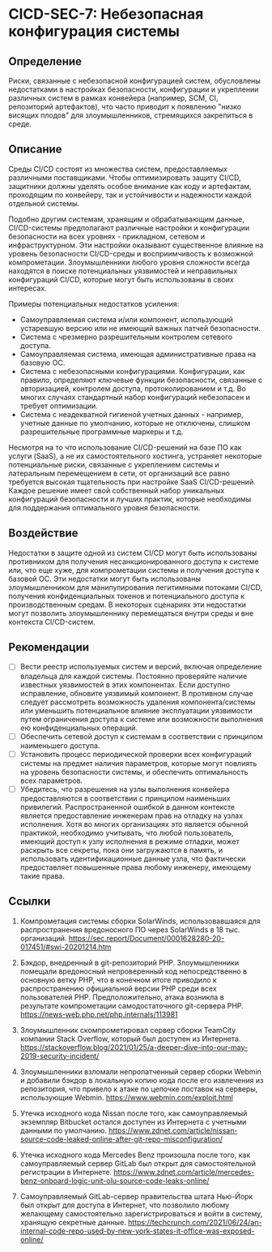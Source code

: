 # CICD-SEC-7: Небезопасная конфигурация системы
## Определение
Риски, связанные с небезопасной конфигурацией систем, обусловлены недостатками в настройках безопасности, конфигурации и укреплении различных систем в рамках конвейера (например, SCM, CI, репозиторий артефактов), что часто приводит к появлению "низко висящих плодов" для злоумышленников, стремящихся закрепиться в среде.

## Описание
Среды CI/CD состоят из множества систем, предоставляемых различными поставщиками. Чтобы оптимизировать защиту CI/CD, защитники должны уделять особое внимание как коду и артефактам, проходящим по конвейеру, так и устойчивости и надежности каждой отдельной системы.

Подобно другим системам, хранящим и обрабатывающим данные, CI/CD-системы предполагают различные настройки и конфигурации безопасности на всех уровнях - прикладном, сетевом и инфраструктурном. Эти настройки оказывают существенное влияние на уровень безопасности CI/CD-среды и восприимчивость к возможной компрометации. Злоумышленники любого уровня сложности всегда находятся в поиске потенциальных уязвимостей и неправильных конфигураций CI/CD, которые могут быть использованы в своих интересах.

Примеры потенциальных недостатков усиления:
- Самоуправляемая система и/или компонент, использующий устаревшую версию или не имеющий важных патчей безопасности.
- Система с чрезмерно разрешительным контролем сетевого доступа.
- Самоуправляемая система, имеющая административные права на базовую ОС.
- Система с небезопасными конфигурациями. Конфигурации, как правило, определяют ключевые функции безопасности, связанные с авторизацией, контролем доступа, протоколированием и т.д. Во многих случаях стандартный набор конфигураций небезопасен и требует оптимизации.
- Система с неадекватной гигиеной учетных данных - например, учетные данные по умолчанию, которые не отключены, слишком разрешительные программные маркеры и т.д. 

Несмотря на то что использование CI/CD-решений на базе ПО как услуги (SaaS), а не их самостоятельного хостинга, устраняет некоторые потенциальные риски, связанные с укреплением системы и латеральным перемещением в сети, от организаций все равно требуется высокая тщательность при настройке SaaS CI/CD-решений. Каждое решение имеет свой собственный набор уникальных конфигураций безопасности и лучших практик, которые необходимы для поддержания оптимального уровня безопасности.

## Воздействие
Недостатки в защите одной из систем CI/CD могут быть использованы противником для получения несанкционированного доступа к системе или, что еще хуже, для компрометации системы и получения доступа к базовой ОС. Эти недостатки могут быть использованы злоумышленником для манипулирования легитимными потоками CI/CD, получения конфиденциальных токенов и потенциального доступа к производственным средам. В некоторых сценариях эти недостатки могут позволить злоумышленнику перемещаться внутри среды и вне контекста CI/CD-систем.

## Рекомендации
- [ ] Вести реестр используемых систем и версий, включая определение владельца для каждой системы. Постоянно проверяйте наличие известных уязвимостей в этих компонентах. Если доступно исправление, обновите уязвимый компонент. В противном случае следует рассмотреть возможность удаления компонента/системы или уменьшить потенциальное влияние эксплуатации уязвимости путем ограничения доступа к системе или возможности выполнения ею конфиденциальных операций.
- [ ] Обеспечить сетевой доступ к системам в соответствии с принципом наименьшего доступа.
- [ ] Установить процесс периодической проверки всех конфигураций системы на предмет наличия параметров, которые могут повлиять на уровень безопасности системы, и обеспечить оптимальность всех параметров.
- [ ] Убедитесь, что разрешения на узлы выполнения конвейера предоставляются в соответствии с принципом наименьших привилегий. Распространенной ошибкой в данном контексте является предоставление инженерам прав на отладку на узлах исполнения. Хотя во многих организациях это является обычной практикой, необходимо учитывать, что любой пользователь, имеющий доступ к узлу исполнения в режиме отладки, может раскрыть все секреты, пока они загружаются в память, и использовать идентификационные данные узла, что фактически предоставляет повышенные права любому инженеру, имеющему такие права.
## Ссылки
1. Компрометация системы сборки SolarWinds, использовавшаяся для распространения вредоносного ПО через SolarWinds в 18 тыс. организаций.
https://sec.report/Document/0001628280-20-017451/#swi-20201214.htm

2. Бэкдор, внедренный в git-репозиторий PHP. Злоумышленники помещали вредоносный непроверенный код непосредственно в основную ветку PHP, что в конечном итоге приводило к распространению официальной версии PHP среди всех пользователей PHP. Предположительно, атака возникла в результате компрометации самодостаточного git-сервера PHP.
https://news-web.php.net/php.internals/113981

3. Злоумышленник скомпрометировал сервер сборки TeamCity компании Stack Overflow, который был доступен из Интернета.
https://stackoverflow.blog/2021/01/25/a-deeper-dive-into-our-may-2019-security-incident/

4. Злоумышленники взломали непропатченный сервер сборки Webmin и добавили бэкдор в локальную копию кода после его извлечения из репозитория, что привело к атаке по цепочке поставок на серверы, использующие Webmin.
https://www.webmin.com/exploit.html

5. Утечка исходного кода Nissan после того, как самоуправляемый экземпляр Bitbucket остался доступен из Интернета с учетными данными по умолчанию.
https://www.zdnet.com/article/nissan-source-code-leaked-online-after-git-repo-misconfiguration/

6. Утечка исходного кода Mercedes Benz произошла после того, как самоуправляемый сервер GitLab был открыт для самостоятельной регистрации в Интернете.
https://www.zdnet.com/article/mercedes-benz-onboard-logic-unit-olu-source-code-leaks-online/

7. Самоуправляемый GitLab-сервер правительства штата Нью-Йорк был открыт для доступа в Интернет, что позволило любому желающему самостоятельно зарегистрироваться и войти в систему, хранящую секретные данные.
https://techcrunch.com/2021/06/24/an-internal-code-repo-used-by-new-york-states-it-office-was-exposed-online/